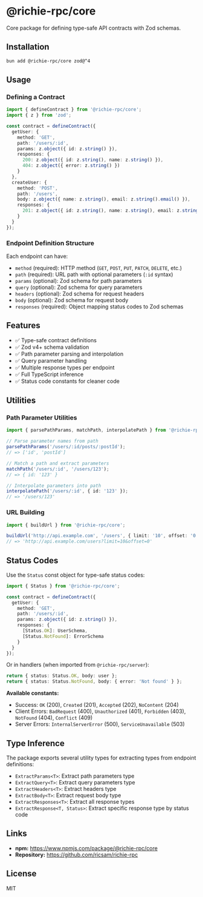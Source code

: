 # @richie-rpc/core

Core package for defining type-safe API contracts with Zod schemas.

## Installation

```bash
bun add @richie-rpc/core zod@^4
```

## Usage

### Defining a Contract

```typescript
import { defineContract } from '@richie-rpc/core';
import { z } from 'zod';

const contract = defineContract({
  getUser: {
    method: 'GET',
    path: '/users/:id',
    params: z.object({ id: z.string() }),
    responses: {
      200: z.object({ id: z.string(), name: z.string() }),
      404: z.object({ error: z.string() })
    }
  },
  createUser: {
    method: 'POST',
    path: '/users',
    body: z.object({ name: z.string(), email: z.string().email() }),
    responses: {
      201: z.object({ id: z.string(), name: z.string(), email: z.string() })
    }
  }
});
```

### Endpoint Definition Structure

Each endpoint can have:

- `method` (required): HTTP method (`GET`, `POST`, `PUT`, `PATCH`, `DELETE`, etc.)
- `path` (required): URL path with optional parameters (`:id` syntax)
- `params` (optional): Zod schema for path parameters
- `query` (optional): Zod schema for query parameters
- `headers` (optional): Zod schema for request headers
- `body` (optional): Zod schema for request body
- `responses` (required): Object mapping status codes to Zod schemas

## Features

- ✅ Type-safe contract definitions
- ✅ Zod v4+ schema validation
- ✅ Path parameter parsing and interpolation
- ✅ Query parameter handling
- ✅ Multiple response types per endpoint
- ✅ Full TypeScript inference
- ✅ Status code constants for cleaner code

## Utilities

### Path Parameter Utilities

```typescript
import { parsePathParams, matchPath, interpolatePath } from '@richie-rpc/core';

// Parse parameter names from path
parsePathParams('/users/:id/posts/:postId');
// => ['id', 'postId']

// Match a path and extract parameters
matchPath('/users/:id', '/users/123');
// => { id: '123' }

// Interpolate parameters into path
interpolatePath('/users/:id', { id: '123' });
// => '/users/123'
```

### URL Building

```typescript
import { buildUrl } from '@richie-rpc/core';

buildUrl('http://api.example.com', '/users', { limit: '10', offset: '0' });
// => 'http://api.example.com/users?limit=10&offset=0'
```

## Status Codes

Use the `Status` const object for type-safe status codes:

```typescript
import { Status } from '@richie-rpc/core';

const contract = defineContract({
  getUser: {
    method: 'GET',
    path: '/users/:id',
    params: z.object({ id: z.string() }),
    responses: {
      [Status.OK]: UserSchema,
      [Status.NotFound]: ErrorSchema
    }
  }
});
```

Or in handlers (when imported from `@richie-rpc/server`):

```typescript
return { status: Status.OK, body: user };
return { status: Status.NotFound, body: { error: 'Not found' } };
```

**Available constants:**
- Success: `OK` (200), `Created` (201), `Accepted` (202), `NoContent` (204)
- Client Errors: `BadRequest` (400), `Unauthorized` (401), `Forbidden` (403), `NotFound` (404), `Conflict` (409)
- Server Errors: `InternalServerError` (500), `ServiceUnavailable` (503)

## Type Inference

The package exports several utility types for extracting types from endpoint definitions:

- `ExtractParams<T>`: Extract path parameters type
- `ExtractQuery<T>`: Extract query parameters type
- `ExtractHeaders<T>`: Extract headers type
- `ExtractBody<T>`: Extract request body type
- `ExtractResponses<T>`: Extract all response types
- `ExtractResponse<T, Status>`: Extract specific response type by status code

## Links

- **npm:** https://www.npmjs.com/package/@richie-rpc/core
- **Repository:** https://github.com/ricsam/richie-rpc

## License

MIT

